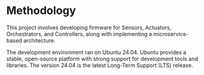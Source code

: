 # Methodology

This project involves developing firmware for Sensors, Actuators, Orchestrators, and Controllers, along with
implementing a microservice-based architecture.

The development environment ran on Ubuntu 24.04. Ubuntu provides a stable, open-source platform with strong support for
development tools and libraries. The version 24.04 is the latest Long-Term Support (LTS) release.
